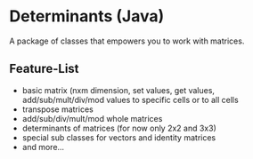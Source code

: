 # Determinants (Java)
A package of classes that empowers you to work with matrices.

## Feature-List
- basic matrix (nxm dimension, set values, get values, add/sub/mult/div/mod values to specific cells or to all cells
- transpose matrices
- add/sub/div/mult/mod whole matrices
- determinants of matrices (for now only 2x2 and 3x3)
- special sub classes for vectors and identity matrices
- and more...